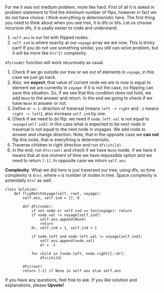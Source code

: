 For me it was not medium problem, more like hard. First of all it is asked in problem statement to find the minimum number of flips, however in fact we do not have choice: I think everything is determenistic here. The first thing you need to think about when you see tree, it is dfs or bfs. Let us choose recursive dfs, it is usally easier to code and understand.

1. `self.ans` is our list with flipped nodes.
2. `self.ind` is where exaclty at our `voyage` array we are now. This is tricky part! If you do not use something similar, you still can solve problem, but it will be more like `O(n^2)` complexity.

`dfs(node)` function will work recursively as usual.
1. Check if we go outside our tree or we out of elements in `voyage`, in this case we just go back.
2. Also, we **expect**, that value of current node we are in now is equal to element we are currently in `voyage`: if it is not the case, no flipping can save this situation. So, if we see that this condition does not hold, we add `None` to the answer and return. In the end we going to check if we have `None` in answer or not.
3. Define `dr = 1`: direction of traversal (means `left -> right` and `-1` means `right -> left`), also increase `self.ind` by one.
4. Check if we need to do flip: we need if `node.left.val` is not equal to `voyage[self.ind]`: in this case what is expected to be next node in traversal is not equal to the next node in voyages. We add node to answer and change direction. Note, that in the opposite case we **can not** flip this node, that is everything is determenistic.
5. Traverse children in right direction and run `dfs(child)`.
6. In the end, run `dfs(root)` and check if we have `None` inside, if we have it means that at one moment of time we have impossible option and we need to return `[-1]`. In opposite case we return `self.ans`.

**Complexity**: What we did here is just traversed our tree, using dfs, so time complexity is `O(n)`, where `n` is number of nodes in tree. Space complexity is potentially `O(n)` as well.

```
class Solution:
    def flipMatchVoyage(self, root, voyage):
        self.ans, self.ind = [], 0
        
        def dfs(node):
            if not node or self.ind == len(voyage): return
            if node.val != voyage[self.ind]: 
                self.ans.append(None)
                return
            dr, self.ind = 1, self.ind + 1
            
            if node.left and node.left.val != voyage[self.ind]:
                self.ans.append(node.val)
                dr = -1
                
            for child in [node.left, node.right][::dr]:
                dfs(child)
                
        dfs(root)
        return [-1] if None in self.ans else self.ans
```

If you have any questions, feel free to ask. If you like solution and explanations, please **Upvote!**